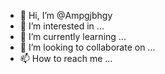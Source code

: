 - 👋 Hi, I’m @Ampgjbhgy
- 👀 I’m interested in ...
- 🌱 I’m currently learning ...
- 💞️ I’m looking to collaborate on ...
- 📫 How to reach me ...

<!---
Ampgjbhgy/Ampgjbhgy is a ✨ special ✨ repository because its `README.md` (this file) appears on your GitHub profile.
You can click the Preview link to take a look at your changes.
--->
